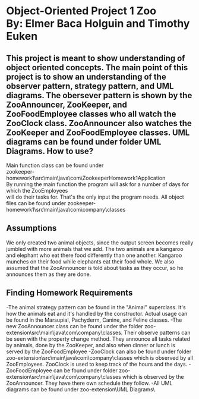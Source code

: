 Object-Oriented Project 1 Zoo  
By: Elmer Baca Holguin and Timothy Euken
=======================
This project is meant to show understanding of object oriented concepts.
The main point of this project is to show an understanding of the observer pattern, strategy pattern, and UML diagrams. The obersever pattern is shown by the ZooAnnouncer, ZooKeeper, and ZooFoodEmployee classes who all watch the ZooClock class. ZooAnnouncer also watches the ZooKeeper and ZooFoodEmployee classes. UML diagrams can be found under folder UML Diagrams.
How to use?
------------------
Main function class can be found under  
zookeeper-homework1\src\main\java\com\ZookeeperHomework1Application  
By running the main function the program will ask for a number of days for which the ZooEmployees  
will do their tasks for. That's the only input the program needs. 
All object files can be found under zookeeper-homework1\src\main\java\com\company\classes

Assumptions
------------------
We only created two animal objects, since the output screen becomes really jumbled with more animals that we add. The two animals are a kangaroo and elephant who eat there food differently than one another. Kangaroo munches on their food while elephants eat their food whole. We also assumed that the ZooAnnouncer is told about tasks as they occur, so he announces them as they are done.

Finding Homework Requirements
------------------
-The animal strategy pattern can be found in the "Animal" superclass. It's how the animals eat and it's handled by the constructor. Actual usage can be found in the Marsupial, Pachyderm, Canine, and Feline classes.
-The new ZooAnnouncer class can be found under the folder zoo-extension\src\main\java\com\company\classes. Their observe patterns can be seen with the property change method. They announce all tasks related by animals, done by the ZooKeeper, and also when dinner or lunch is served by the ZooFoodEmployee
-ZooClock can also be found under folder zoo-extension\src\main\java\com\company\classes which is observed by all ZooEmployees. ZooClock is used to keep track of the hours and the days.
-ZooFoodEmployee can be found under folder zoo-extension\src\main\java\com\company\classes which is observed by the ZooAnnouncer. They have there own schedule they follow.
-All UML diagrams can be found under zoo-extension\UML Diagrams\
